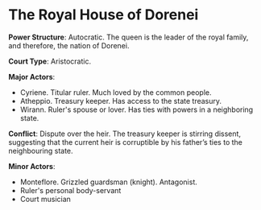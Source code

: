 # The Royal House of Dorenei

**Power Structure**: Autocratic. The queen is the leader of the royal family, and therefore, the nation of Dorenei.

**Court Type**: Aristocratic.

**Major Actors**:

- Cyriene. Titular ruler. Much loved by the common people.
- Atheppio. Treasury keeper. Has access to the state treasury.
- Wirann. Ruler's spouse or lover. Has ties with powers in a neighboring state.

**Conflict**: Dispute over the heir. The treasury keeper is stirring dissent, suggesting that the current heir is corruptible by his father’s ties to the neighbouring state.

**Minor Actors**:

- Monteflore. Grizzled guardsman (knight). Antagonist.
- Ruler's personal body-servant
- Court musician
